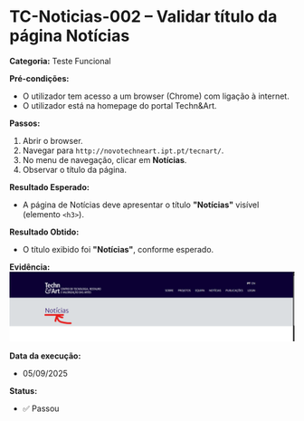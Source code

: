 # TC-Noticias-002 – Validar título da página Notícias

**Categoria:** Teste Funcional  

**Pré-condições:**  
- O utilizador tem acesso a um browser (Chrome) com ligação à internet.  
- O utilizador está na homepage do portal Techn&Art.  

**Passos:**  
1. Abrir o browser.  
2. Navegar para `http://novotechneart.ipt.pt/tecnart/`.  
3. No menu de navegação, clicar em **Notícias**.  
4. Observar o título da página.  

**Resultado Esperado:**  
- A página de Notícias deve apresentar o título **"Notícias"** visível (elemento `<h3>`).  

**Resultado Obtido:**  
- O título exibido foi **"Notícias"**, conforme esperado.  

**Evidência:**  
![Notícias](../evidence/Noticias.png)  

**Data da execução:**  
- 05/09/2025  

**Status:**  
- ✅ Passou  
